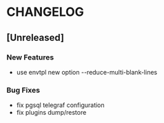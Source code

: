 # CHANGELOG


## [Unreleased]

### New Features
- use envtpl new option --reduce-multi-blank-lines


### Bug Fixes
- fix pgsql telegraf configuration
- fix plugins dump/restore





